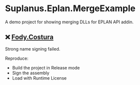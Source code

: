 # Suplanus.Eplan.MergeExample
A demo project for showing merging DLLs for EPLAN API addin.

## ❌ [Fody.Costura](https://github.com/Fody/Costura)
Strong name signing failed.

Reproduce:
- Build the project in Release mode
- Sign the assembly
- Load with Runtime License

